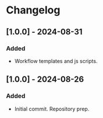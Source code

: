 # Changelog

## [1.0.0] - 2024-08-31
### Added
- Workflow templates and js scripts.


## [1.0.0] - 2024-08-26
### Added
- Initial commit. Repository prep.